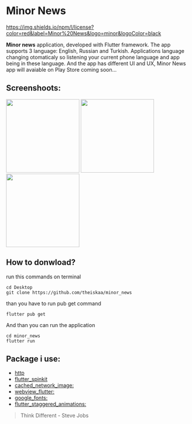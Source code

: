 # Minor News
https://img.shields.io/npm/l/license?color=red&label=Minor%20News&logo=minor&logoColor=black

**Minor news** application, developed with Flutter framework. The app supports 3 language: English, Russian and Turkish. Applications language changing otomaticaly so listening your current phone language and app being in these language. And the app has different UI and UX, Minor News app will avaiable on Play Store coming soon...

## Screenshoots: 
<img src="https://github.com/theiskaa/minor_news/blob/main/assets/screenshots/1.png" width="200"> <img
src="https://github.com/theiskaa/minor_news/blob/main/assets/screenshots/2.png" width="200"> <img 
src="https://github.com/theiskaa/minor_news/blob/main/assets/screenshots/3.png" width="200"> 

## How to donwload?
run this commands on terminal
```
cd Desktop
git clone https://github.com/theiskaa/minor_news
```
than you have to run pub get command
```
flutter pub get
```
And than you can run the application
```
cd minor_news 
flutter run
```

## Package i use:
- [http](https://pub.dev/packages/http)
- [flutter_spinkit](https://pub.dev/packages/flutter_spinkit)
- [cached_network_image:](https://pub.dev/packages/cached_network_image)
- [webview_flutter:](https://pub.dev/packages/webview_flutter)
- [google_fonts:](https://pub.dev/packages/google_fonts) 
- [flutter_staggered_animations:](https://pub.dev/packages/flutter_staggered_animations)


> Think Different - Steve Jobs
